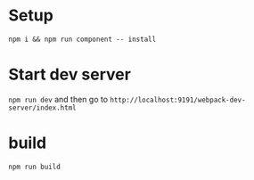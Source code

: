 # Setup

`npm i && npm run component -- install`

# Start dev server

`npm run dev` and then go to `http://localhost:9191/webpack-dev-server/index.html`

# build

`npm run build`
